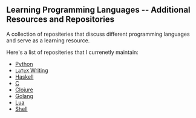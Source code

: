 ## Learning Programming Languages -- Additional Resources and Repositories

A collection of repositeries that discuss different programming languages and
serve as a learning resource.

Here's a list of repositeries that I currenetly maintain:

- [Python][python]
- [`LaTeX` Writing][latex]
- [Haskell][hs]
- [C][c]
- [Clojure][clojure]
- [Golang][golang]
- [Lua][lua]
- [Shell][sh]

[c]: https://github.com/michalspano/C-embed-systems
[hs]: https://github.com/michalspano/func-prog
[lua]: https://github.com/michalspano/pajton
[sh]: https://github.com/michalspano/pajton
[python]: https://github.com/michalspano/pajton
[latex]: https://github.com/michalspano/pajton
[clojure]: https://github.com/michalspano/pajton
[golang]: https://github.com/michalspano/pajton
